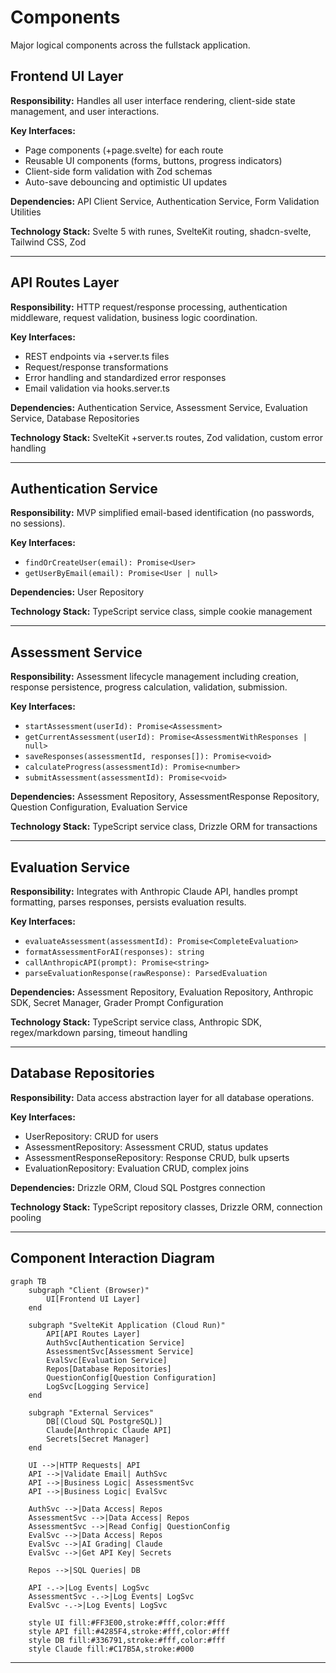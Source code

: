 # Components

Major logical components across the fullstack application.

## Frontend UI Layer

**Responsibility:** Handles all user interface rendering, client-side state management, and user interactions.

**Key Interfaces:**
- Page components (+page.svelte) for each route
- Reusable UI components (forms, buttons, progress indicators)
- Client-side form validation with Zod schemas
- Auto-save debouncing and optimistic UI updates

**Dependencies:** API Client Service, Authentication Service, Form Validation Utilities

**Technology Stack:** Svelte 5 with runes, SvelteKit routing, shadcn-svelte, Tailwind CSS, Zod

---

## API Routes Layer

**Responsibility:** HTTP request/response processing, authentication middleware, request validation, business logic coordination.

**Key Interfaces:**
- REST endpoints via +server.ts files
- Request/response transformations
- Error handling and standardized error responses
- Email validation via hooks.server.ts

**Dependencies:** Authentication Service, Assessment Service, Evaluation Service, Database Repositories

**Technology Stack:** SvelteKit +server.ts routes, Zod validation, custom error handling

---

## Authentication Service

**Responsibility:** MVP simplified email-based identification (no passwords, no sessions).

**Key Interfaces:**
- `findOrCreateUser(email): Promise<User>`
- `getUserByEmail(email): Promise<User | null>`

**Dependencies:** User Repository

**Technology Stack:** TypeScript service class, simple cookie management

---

## Assessment Service

**Responsibility:** Assessment lifecycle management including creation, response persistence, progress calculation, validation, submission.

**Key Interfaces:**
- `startAssessment(userId): Promise<Assessment>`
- `getCurrentAssessment(userId): Promise<AssessmentWithResponses | null>`
- `saveResponses(assessmentId, responses[]): Promise<void>`
- `calculateProgress(assessmentId): Promise<number>`
- `submitAssessment(assessmentId): Promise<void>`

**Dependencies:** Assessment Repository, AssessmentResponse Repository, Question Configuration, Evaluation Service

**Technology Stack:** TypeScript service class, Drizzle ORM for transactions

---

## Evaluation Service

**Responsibility:** Integrates with Anthropic Claude API, handles prompt formatting, parses responses, persists evaluation results.

**Key Interfaces:**
- `evaluateAssessment(assessmentId): Promise<CompleteEvaluation>`
- `formatAssessmentForAI(responses): string`
- `callAnthropicAPI(prompt): Promise<string>`
- `parseEvaluationResponse(rawResponse): ParsedEvaluation`

**Dependencies:** Assessment Repository, Evaluation Repository, Anthropic SDK, Secret Manager, Grader Prompt Configuration

**Technology Stack:** TypeScript service class, Anthropic SDK, regex/markdown parsing, timeout handling

---

## Database Repositories

**Responsibility:** Data access abstraction layer for all database operations.

**Key Interfaces:**
- UserRepository: CRUD for users
- AssessmentRepository: Assessment CRUD, status updates
- AssessmentResponseRepository: Response CRUD, bulk upserts
- EvaluationRepository: Evaluation CRUD, complex joins

**Dependencies:** Drizzle ORM, Cloud SQL Postgres connection

**Technology Stack:** TypeScript repository classes, Drizzle ORM, connection pooling

---

## Component Interaction Diagram

```mermaid
graph TB
    subgraph "Client (Browser)"
        UI[Frontend UI Layer]
    end

    subgraph "SvelteKit Application (Cloud Run)"
        API[API Routes Layer]
        AuthSvc[Authentication Service]
        AssessmentSvc[Assessment Service]
        EvalSvc[Evaluation Service]
        Repos[Database Repositories]
        QuestionConfig[Question Configuration]
        LogSvc[Logging Service]
    end

    subgraph "External Services"
        DB[(Cloud SQL PostgreSQL)]
        Claude[Anthropic Claude API]
        Secrets[Secret Manager]
    end

    UI -->|HTTP Requests| API
    API -->|Validate Email| AuthSvc
    API -->|Business Logic| AssessmentSvc
    API -->|Business Logic| EvalSvc

    AuthSvc -->|Data Access| Repos
    AssessmentSvc -->|Data Access| Repos
    AssessmentSvc -->|Read Config| QuestionConfig
    EvalSvc -->|Data Access| Repos
    EvalSvc -->|AI Grading| Claude
    EvalSvc -->|Get API Key| Secrets

    Repos -->|SQL Queries| DB

    API -.->|Log Events| LogSvc
    AssessmentSvc -.->|Log Events| LogSvc
    EvalSvc -.->|Log Events| LogSvc

    style UI fill:#FF3E00,stroke:#fff,color:#fff
    style API fill:#4285F4,stroke:#fff,color:#fff
    style DB fill:#336791,stroke:#fff,color:#fff
    style Claude fill:#C17B5A,stroke:#000
```

---
